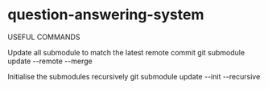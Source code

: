 # question-answering-system

USEFUL COMMANDS

Update all submodule to match the latest remote commit
git submodule update --remote --merge

Initialise the submodules recursively
git submodule update --init --recursive
